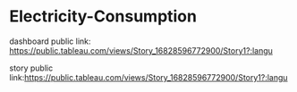 # Electricity-Consumption

dashboard public link: https://public.tableau.com/views/Story_16828596772900/Story1?:langu

story public link:https://public.tableau.com/views/Story_16828596772900/Story1?:langu
